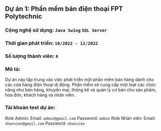 ## Dự án 1: Phần mềm bán điện thoại FPT Polytechnic
### Cộng nghệ sử dụng: `Java Swing` `SQL Server`
### Thời gian phát triển: `10/2022 - 12/2022`
### Số lượng thành viên: `6`
### Mô tả:
Dự án này tập trung vào việc phát triển một phần mềm bán hàng dành cho các cửa hàng điện thoại di động. Phần mềm sẽ cung cấp một loạt các chức năng như bán hàng, khuyến mại, thống kê và quản lý cơ bản cho sản phẩm, hóa đơn, khách hàng và nhân viên.
### Tài khoản test dự án:
Role Admin: 
Email: `admin@gmail.com`
Password: `admin`
Role Nhân viên:
Email: `nhanvien@gmail.com`
Password: `nhanvien`
